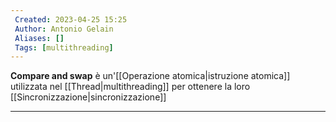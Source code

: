 ```yaml
---
 Created: 2023-04-25 15:25
 Author: Antonio Gelain
 Aliases: []
 Tags: [multithreading]
---
```


**Compare and swap** è un'[[Operazione atomica|istruzione atomica]] utilizzata nel [[Thread|multithreading]] per ottenere la loro [[Sincronizzazione|sincronizzazione]]

---

